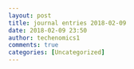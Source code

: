 ```yaml
---
layout: post
title: journal entries 2018-02-09
date: 2018-02-09 23:50
author: techenomics1
comments: true
categories: [Uncategorized]
---
```

